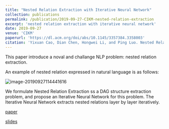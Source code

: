 ```yaml
---
title: "Nested Relation Extraction with Iterative Neural Network"
collection: publications
permalink: /publication/2019-09-27-CIKM-nested-relation-extraction
excerpt: 'nested relation extraction with iterative neural network'
date: 2019-09-27
venue: 'CIKM'
paperurl: 'https://dl.acm.org/doi/abs/10.1145/3357384.3358003'
citation: 'Yixuan Cao, Dian Chen, Hongwei Li, and Ping Luo. Nested Relation Extraction with Iterative Neural Network, In CIKM, 2019.'
---
```

This paper introduce a noval and challange NLP problem: nested relation extraction.

An example of nested relation expressed in natural language is as follows:

![image-20190927114441616](https://tva1.sinaimg.cn/large/006y8mN6ly1g7dxgafuwxj30h00c4dhj.jpg)

We formulate Nested Relation Extraction ss a DAG structure extraction problem, and propose an Iterative Neural Network for this problem. The Iterative Neural Network extracts nested relations layer by layer iteratively.

[paper](https://dl.acm.org/doi/abs/10.1145/3357384.3358003)

[slides](http://yixuancao.github.io/files/CIKM-19-nested-RE.pptx)

